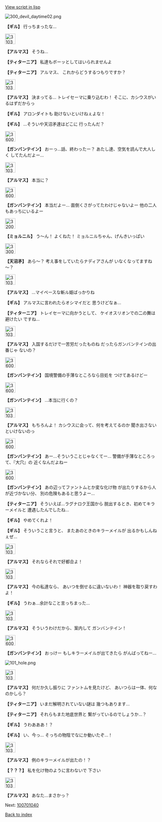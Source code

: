 [View script in lisp](../scripts/100701030.txt)

![300_devil_daytime02.png](../images/backgrounds/300_devil_daytime02.png)

**【ギル】**
行っちまったな…

<img src="../images/units/3103811.png" alt="3103811.png" height="34"/>

**【アルマス】**
そうね…

**【ティターニア】**
私達もボーッとしてはいられませんよ

**【ティターニア】**
アルマス、
これからどうするつもりですか？

<img src="../images/units/3103811.png" alt="3103811.png" height="34"/>

**【アルマス】**
決まってる…
トレイセーマに乗り込むわ！
そこに、カシウスがいるはずだからっ

**【ギル】**
アロンダイトも
助けないといけねぇよな！

**【ギル】**
…そういや天沼矛達はどこに
行ったんだ？

<img src="../images/units/3600211.png" alt="3600211.png" height="34"/>

**【ガンバンテイン】**
おーっ…話、終わったー？
あたし達、空気を読んで大人しく
してたんだよー…

<img src="../images/units/3103811.png" alt="3103811.png" height="34"/>

**【アルマス】**
本当に？

<img src="../images/units/3600211.png" alt="3600211.png" height="34"/>

**【ガンバンテイン】**
本当だよー…
面倒くさがってたわけじゃないよー
他の二人もあっちにいるよー

<img src="../images/units/3200111.png" alt="3200111.png" height="34"/>

**【ミョルニル】**
う～ん！
よくねた！
ミョルニルちゃん、げんきいっぱい

<img src="../images/units/3300411.png" alt="3300411.png" height="34"/>

**【天沼矛】**
あら～？
考え事をしていたらナディアさんが
いなくなってますね～？

<img src="../images/units/3103811.png" alt="3103811.png" height="34"/>

**【アルマス】**
…マイペースな斬ル姫ばっかりね

**【ギル】**
アルマスに言われたらオシマイだと
思うけどなぁ…

**【ティターニア】**
トレイセーマに向かうとして、
ケイオスリオンでの二の舞は避けたい
ですね…

<img src="../images/units/3103811.png" alt="3103811.png" height="34"/>

**【アルマス】**
入国するだけで一苦労だったものね
だったらガンバンテインの出番じゃ
ないの？

<img src="../images/units/3600211.png" alt="3600211.png" height="34"/>

**【ガンバンテイン】**
国境警備の手薄なところなら目処を
つけてあるけどー

<img src="../images/units/3600211.png" alt="3600211.png" height="34"/>

**【ガンバンテイン】**
…本当に行くの？

<img src="../images/units/3103811.png" alt="3103811.png" height="34"/>

**【アルマス】**
もちろんよ！
カシウスに会って、何を考えてるのか
聞き出さないといけないのっ

<img src="../images/units/3600211.png" alt="3600211.png" height="34"/>

**【ガンバンテイン】**
あー…そういうことじゃなくてー…
警備が手薄なところって、『大穴』の
近くなんだよねー

<img src="../images/units/3600211.png" alt="3600211.png" height="34"/>

**【ガンバンテイン】**
あの辺ってファントムとか変な化け物
が出たりするから人が近づかない分、
別の危険もあると思うよー…

**【ティターニア】**
そういえば…ラグナロク王国から
脱出するとき、初めてキラーメイルと
遭遇したんでしたね…

**【ギル】**
やめてくれよ！

**【ギル】**
そういうこと言うと、
またあのときのキラーメイルが
出るかもしんねぇぜ…

<img src="../images/units/3103811.png" alt="3103811.png" height="34"/>

**【アルマス】**
それならそれで好都合よ！

<img src="../images/units/3103811.png" alt="3103811.png" height="34"/>

**【アルマス】**
今の私達なら、
あいつを倒せるに違いないわ！
神器を取り戻すわよ！

**【ギル】**
うわぁ…余計なこと言っちまった…

<img src="../images/units/3103811.png" alt="3103811.png" height="34"/>

**【アルマス】**
そういうわけだから、案内して
ガンバンテイン！

<img src="../images/units/3600211.png" alt="3600211.png" height="34"/>

**【ガンバンテイン】**
おっけー
もしキラーメイルが出てきたら
がんばってねー…

![101_hole.png](../images/backgrounds/101_hole.png)

<img src="../images/units/3103811.png" alt="3103811.png" height="34"/>

**【アルマス】**
何だか久し振りに
ファントムを見たけど、
あいつらは一体、何なのかしら？

**【ティターニア】**
いまだ解明されていない謎は
幾つもあります…

**【ティターニア】**
それらもまた地底世界と
繋がっているのでしょうか…？

**【ギル】**
うわあああ！？

**【ギル】**
い、今っ…
そっちの物陰でなにか動いたぞ…！

<img src="../images/units/3103811.png" alt="3103811.png" height="34"/>

**【アルマス】**
例のキラーメイルが出たの！？

**【？？？】**
私を化け物のように言わないで
下さい

<img src="../images/units/3103811.png" alt="3103811.png" height="34"/>

**【アルマス】**
あなた…まさかっ？

Next: [100701040](100701040.md)

[Back to index](index.md)
